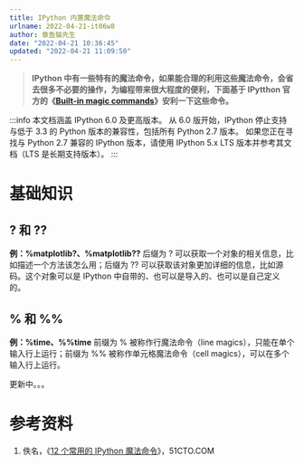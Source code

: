 ```yaml
---
title: IPython 内置魔法命令
urlname: 2022-04-21-it06w8
author: 章鱼猫先生
date: "2022-04-21 10:36:45"
updated: "2022-04-21 11:09:50"
---
```


> **IPython 中有一些特有的魔法命令，如果能合理的利用这些魔法命令，会省去很多不必要的操作，为编程带来很大程度的便利，下面基于 IPytthon 官方的《**[**Built-in magic commands**](https://ipython.readthedocs.io/en/stable/interactive/magics.html)**》安利一下这些命令。**

:::info
本文档涵盖 IPython 6.0 及更高版本。 从 6.0 版开始，IPython 停止支持与低于 3.3 的 Python 版本的兼容性，包括所有 Python 2.7 版本。
如果您正在寻找与 Python 2.7 兼容的 IPython 版本，请使用 IPython 5.x LTS 版本并参考其文档（LTS 是长期支持版本）。
:::

# 基础知识

## ? 和 ??

**例：%matplotlib?、%matplotlib??**
后缀为 ? 可以获取一个对象的相关信息，比如描述一个方法该怎么用；后缀为 ?? 可以获取该对象更加详细的信息，比如源码。这个对象可以是 IPython 中自带的、也可以是导入的、也可以是自己定义的。

## % 和 %%

**例：%time、%%time**
前缀为 % 被称作行魔法命令（line magics），只能在单个输入行上运行；前缀为 %% 被称作单元格魔法命令（cell magics），可以在多个输入行上运行。

更新中。。。

# 参考资料

1.  佚名，《[12 个常用的 IPython 魔法命令](https://developer.51cto.com/article/620863.html?pc)》，51CTO.COM

